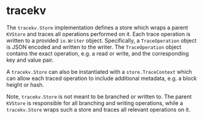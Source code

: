 # tracekv

The `tracekv.Store` implementation defines a store which wraps a parent `KVStore`
and traces all operations performed on it. Each trace operation is written to a
provided `io.Writer` object. Specifically, a `TraceOperation` object is JSON
encoded and written to the writer. The `TraceOperation` object contains the exact
operation, e.g. a read or write, and the corresponding key and value pair.

A `tracekv.Store` can also be instantiated with a `store.TraceContext` which
can allow each traced operation to include additional metadata, e.g. a block height
or hash.

Note, `tracekv.Store` is not meant to be branched or written to. The parent `KVStore`
is responsible for all branching and writing operations, while a `tracekv.Store`
wraps such a store and traces all relevant operations on it.
